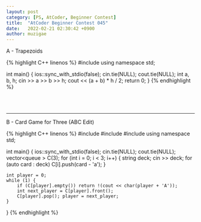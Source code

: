 ```yaml
---
layout: post
category: [PS, AtCoder, Beginner Contest]
title:  "AtCoder Beginner Contest 045"
date:   2022-02-21 02:30:42 +0900
author: muzigae
---
```

A - Trapezoids

{% highlight C++ linenos %}
#include <iostream>
using namespace std;

int main() {
    ios::sync_with_stdio(false); cin.tie(NULL); cout.tie(NULL);
    int a, b, h; cin >> a >> b >> h;
    cout << (a + b) * h / 2;
    return 0;
}
{% endhighlight %}

<br><br>

---
B - Card Game for Three (ABC Edit)

{% highlight C++ linenos %}
#include <iostream>
#include <string>
#include <queue>
using namespace std;

int main() {
    ios::sync_with_stdio(false); cin.tie(NULL); cout.tie(NULL);
    vector<queue<int> > C(3);
    for (int i = 0; i < 3; i++) {
        string deck; cin >> deck;
        for (auto card : deck) C[i].push(card - 'a');
    }

    int player = 0;
    while (1) {
        if (C[player].empty()) return !(cout << char(player + 'A'));
        int next_player = C[player].front();
        C[player].pop(); player = next_player;
    }
}
{% endhighlight %}